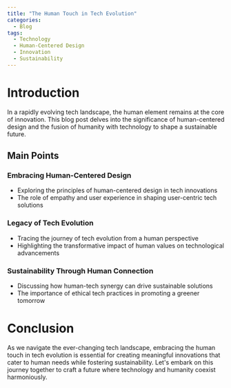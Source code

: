 ```yaml
---
title: "The Human Touch in Tech Evolution"
categories:
  - Blog
tags:
  - Technology
  - Human-Centered Design
  - Innovation
  - Sustainability
---
```


# Introduction
In a rapidly evolving tech landscape, the human element remains at the core of innovation. This blog post delves into the significance of human-centered design and the fusion of humanity with technology to shape a sustainable future.

## Main Points
### Embracing Human-Centered Design
- Exploring the principles of human-centered design in tech innovations
- The role of empathy and user experience in shaping user-centric tech solutions

### Legacy of Tech Evolution
- Tracing the journey of tech evolution from a human perspective
- Highlighting the transformative impact of human values on technological advancements

### Sustainability Through Human Connection
- Discussing how human-tech synergy can drive sustainable solutions
- The importance of ethical tech practices in promoting a greener tomorrow

# Conclusion
As we navigate the ever-changing tech landscape, embracing the human touch in tech evolution is essential for creating meaningful innovations that cater to human needs while fostering sustainability. Let's embark on this journey together to craft a future where technology and humanity coexist harmoniously.